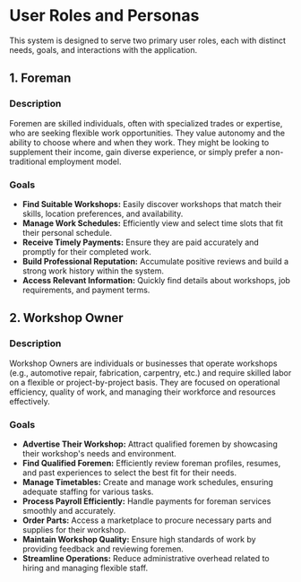 # User Roles and Personas

This system is designed to serve two primary user roles, each with distinct needs, goals, and interactions with the application.

## 1. Foreman

### Description
Foremen are skilled individuals, often with specialized trades or expertise, who are seeking flexible work opportunities. They value autonomy and the ability to choose where and when they work. They might be looking to supplement their income, gain diverse experience, or simply prefer a non-traditional employment model.

### Goals
*   **Find Suitable Workshops:** Easily discover workshops that match their skills, location preferences, and availability.
*   **Manage Work Schedules:** Efficiently view and select time slots that fit their personal schedule.
*   **Receive Timely Payments:** Ensure they are paid accurately and promptly for their completed work.
*   **Build Professional Reputation:** Accumulate positive reviews and build a strong work history within the system.
*   **Access Relevant Information:** Quickly find details about workshops, job requirements, and payment terms.

## 2. Workshop Owner

### Description
Workshop Owners are individuals or businesses that operate workshops (e.g., automotive repair, fabrication, carpentry, etc.) and require skilled labor on a flexible or project-by-project basis. They are focused on operational efficiency, quality of work, and managing their workforce and resources effectively.

### Goals
*   **Advertise Their Workshop:** Attract qualified foremen by showcasing their workshop's needs and environment.
*   **Find Qualified Foremen:** Efficiently review foreman profiles, resumes, and past experiences to select the best fit for their needs.
*   **Manage Timetables:** Create and manage work schedules, ensuring adequate staffing for various tasks.
*   **Process Payroll Efficiently:** Handle payments for foreman services smoothly and accurately.
*   **Order Parts:** Access a marketplace to procure necessary parts and supplies for their workshop.
*   **Maintain Workshop Quality:** Ensure high standards of work by providing feedback and reviewing foremen.
*   **Streamline Operations:** Reduce administrative overhead related to hiring and managing flexible staff.
